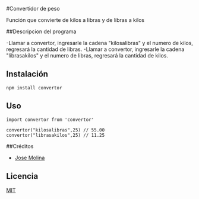 #Convertidor de peso

Función que convierte de kilos a libras y de libras a kilos

##Descripcion del programa

-Llamar a convertor, ingresarle la cadena "kilosalibras" y el numero de kilos, regresará la cantidad de libras.
-Llamar a convertor, ingresarle la cadena "librasakilos" y el numero de libras, regresará la cantidad de kilos.

## Instalación

```
npm install convertor
```

## Uso

```
import convertor from 'convertor'

convertor("kilosalibras",25) // 55.00
convertor("librasakilos",25) // 11.25
```

##Créditos

- [Jose Molina](https://www.facebook.com/joeyandcely)

## Licencia

[MIT](https://opensource.org/licenses/MIT)